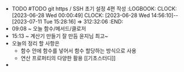 - TODO #TODO git https / SSH 초기 설정 4편 작성
  :LOGBOOK:
  CLOCK: [2023-06-28 Wed 00:00:49]
  CLOCK: [2023-06-28 Wed 14:56:10]--[2023-07-11 Tue 15:28:16] =>  312:32:06
  :END:
- 09:08 ~ 오늘 함수/메서드/클로저
- 15:13 ~ 계산기 만들기 잘 만듬 윤지님 최고~
- 오늘의 정리 할 사항은
	- 함수 안에 함수를 넣어서 함수 할당하는 방식으로 사용
	- 연산 프로퍼티의 다양한 활용 [[기초스터디]]
-